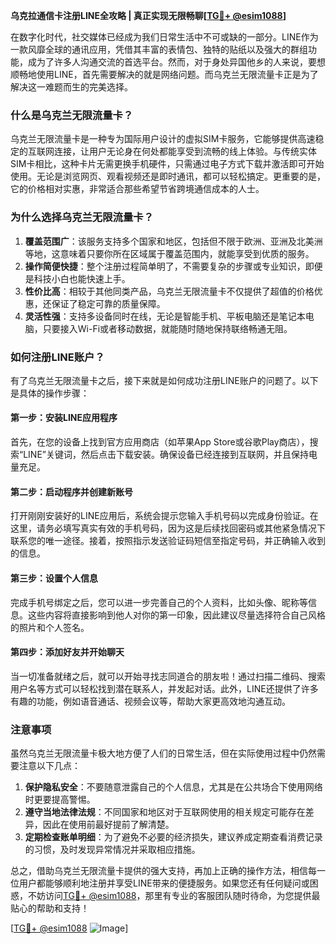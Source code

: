 **乌克拉通信卡注册LINE全攻略 | 真正实现无限畅聊[[TG💪+ @esim1088](https://t.me/s/esim1088)]**

在数字化时代，社交媒体已经成为我们日常生活中不可或缺的一部分。LINE作为一款风靡全球的通讯应用，凭借其丰富的表情包、独特的贴纸以及强大的群组功能，成为了许多人沟通交流的首选平台。然而，对于身处异国他乡的人来说，要想顺畅地使用LINE，首先需要解决的就是网络问题。而乌克兰无限流量卡正是为了解决这一难题而生的完美选择。

### 什么是乌克兰无限流量卡？

乌克兰无限流量卡是一种专为国际用户设计的虚拟SIM卡服务，它能够提供高速稳定的互联网连接，让用户无论身在何处都能享受到流畅的线上体验。与传统实体SIM卡相比，这种卡片无需更换手机硬件，只需通过电子方式下载并激活即可开始使用。无论是浏览网页、观看视频还是即时通讯，都可以轻松搞定。更重要的是，它的价格相对实惠，非常适合那些希望节省跨境通信成本的人士。

### 为什么选择乌克兰无限流量卡？

1. **覆盖范围广**：该服务支持多个国家和地区，包括但不限于欧洲、亚洲及北美洲等地，这意味着只要你所在区域属于覆盖范围内，就能享受到优质的服务。
2. **操作简便快捷**：整个注册过程简单明了，不需要复杂的步骤或专业知识，即便是科技小白也能快速上手。
3. **性价比高**：相较于其他同类产品，乌克兰无限流量卡不仅提供了超值的价格优惠，还保证了稳定可靠的质量保障。
4. **灵活性强**：支持多设备同时在线，无论是智能手机、平板电脑还是笔记本电脑，只要接入Wi-Fi或者移动数据，就能随时随地保持联络畅通无阻。

### 如何注册LINE账户？

有了乌克兰无限流量卡之后，接下来就是如何成功注册LINE账户的问题了。以下是具体的操作步骤：

#### 第一步：安装LINE应用程序
首先，在您的设备上找到官方应用商店（如苹果App Store或谷歌Play商店），搜索“LINE”关键词，然后点击下载安装。确保设备已经连接到互联网，并且保持电量充足。

#### 第二步：启动程序并创建新账号
打开刚刚安装好的LINE应用后，系统会提示您输入手机号码以完成身份验证。在这里，请务必填写真实有效的手机号码，因为这是后续找回密码或其他紧急情况下联系您的唯一途径。接着，按照指示发送验证码短信至指定号码，并正确输入收到的信息。

#### 第三步：设置个人信息
完成手机号绑定之后，您可以进一步完善自己的个人资料，比如头像、昵称等信息。这些内容将直接影响到他人对你的第一印象，因此建议尽量选择符合自己风格的照片和个人签名。

#### 第四步：添加好友并开始聊天
当一切准备就绪之后，就可以开始寻找志同道合的朋友啦！通过扫描二维码、搜索用户名等方式可以轻松找到潜在联系人，并发起对话。此外，LINE还提供了许多有趣的功能，例如语音通话、视频会议等，帮助大家更高效地沟通互动。

### 注意事项

虽然乌克兰无限流量卡极大地方便了人们的日常生活，但在实际使用过程中仍然需要注意以下几点：

1. **保护隐私安全**：不要随意泄露自己的个人信息，尤其是在公共场合下使用网络时更要提高警惕。
2. **遵守当地法律法规**：不同国家和地区对于互联网使用的相关规定可能存在差异，因此在使用前最好提前了解清楚。
3. **定期检查账单明细**：为了避免不必要的经济损失，建议养成定期查看消费记录的习惯，及时发现异常情况并采取相应措施。

总之，借助乌克兰无限流量卡提供的强大支持，再加上正确的操作方法，相信每一位用户都能够顺利地注册并享受LINE带来的便捷服务。如果您还有任何疑问或困惑，不妨访问[TG💪+ @esim1088](https://t.me/s/esim1088)，那里有专业的客服团队随时待命，为您提供最贴心的帮助和支持！

[[TG💪+ @esim1088](https://t.me/s/esim1088) ![Image](https://i.postimg.cc/4NQfJmqS/Snipaste-2025-05-13-00-14-12.png)]